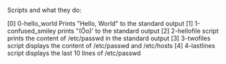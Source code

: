 Scripts and what they do: 

[0] 0-hello_world Prints "Hello, World" to the standard output
[1] 1-confused_smiley prints "(Ôo)'    to the standard output
[2] 2-hellofile script prints the content of /etc/passwd in the standard output
[3] 3-twofiles script displays the content of /etc/passwd and /etc/hosts
[4] 4-lastlines script displays the last 10 lines of /etc/passwd 
